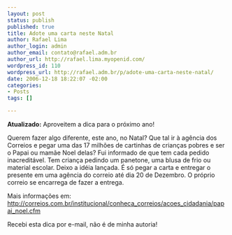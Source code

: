 ```yaml
--- 
layout: post
status: publish
published: true
title: Adote uma carta neste Natal
author: Rafael Lima
author_login: admin
author_email: contato@rafael.adm.br
author_url: http://rafael.lima.myopenid.com/
wordpress_id: 110
wordpress_url: http://rafael.adm.br/p/adote-uma-carta-neste-natal/
date: 2006-12-18 18:22:07 -02:00
categories: 
- Posts
tags: []

---
```

<strong>Atualizado:</strong> Aproveitem a dica para o próximo ano!

Querem fazer algo diferente, este ano, no Natal?
Que tal ir à agência dos Correios e pegar uma das 17 milhões de cartinhas de crianças pobres e ser o Papai ou mamãe Noel delas?
Fui informado de que tem cada pedido inacreditável. Tem criança pedindo um panetone, uma blusa de frio ou material escolar.
Deixo a idéia lançada. É só pegar a carta e entregar o presente em uma agência do correio até dia 20 de Dezembro. O próprio correio se encarrega de fazer a entrega.

Mais informações em:
<a href="http://correios.com.br/institucional/conheca_correios/acoes_cidadania/papai_noel.cfm">http://correios.com.br/institucional/conheca_correios/acoes_cidadania/papai_noel.cfm</a>

Recebi esta dica por e-mail, não é de minha autoria!
